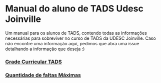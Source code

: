 # Manual do aluno de TADS Udesc Joinville
Um manual para os alunos de TADS, contendo todas as informações necessárias para sobreviver no curso de TADS da UDESC Joinville.
Caso não encontre uma informação aqui, pedimos que abra uma issue detalhando a informação que deseja :)

### [Grade Curricular TADS](https://github.com/JohannBandelow/manual-do-aluno-tads-udesc/blob/main/grade-curricular.md)

### [Quantidade de faltas Máximas](https://github.com/JohannBandelow/manual-do-aluno-tads-udesc/blob/main/quantidade-faltas.md)
